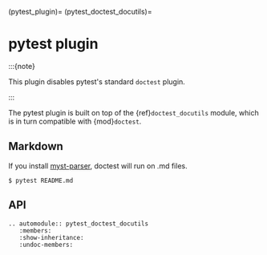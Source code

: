 (pytest_plugin)=
(pytest_doctest_docutils)=

# pytest plugin

:::{note}

This plugin disables pytest's standard `doctest` plugin.

:::

The pytest plugin is built on top of the {ref}`doctest_docutils` module, which is in
turn compatible with {mod}`doctest`.

## Markdown

If you install [myst-parser], doctest will run on .md files.

```console
$ pytest README.md
```

[myst-parser]: https://myst-parser.readthedocs.io/en/latest/

## API

```{eval-rst}
.. automodule:: pytest_doctest_docutils
   :members:
   :show-inheritance:
   :undoc-members:
```
